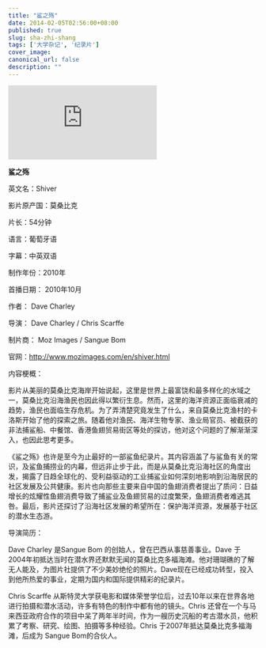 ```yaml
---
title: "鲨之殇"
date: 2014-02-05T02:56:00+08:00
published: true
slug: sha-zhi-shang
tags: ['大学杂记', '纪录片']
cover_image: 
canonical_url: false
description: ""
---
```




<iframe frameborder="0" src="https://v.qq.com/txp/iframe/player.html?vid=9nQc0aAORNN" allowFullScreen="true"></iframe>

**鲨之殇**

英文名：Shiver

影片原产国：莫桑比克

片长：54分钟

语言：葡萄牙语

字幕：中英双语

制作年份：2010年

首播日期： 2010年10月

作者： Dave Charley

导演： Dave Charley / Chris Scarffe

制片商： Moz Images / Sangue Bom

官网：http://www.mozimages.com/en/shiver.html

内容梗概：

影片从美丽的莫桑比克海岸开始说起，这里是世界上最富饶和最多样化的水域之一，莫桑比克沿海渔民也因此得以繁衍生息。然而，这里的海洋资源正面临衰减的趋势，渔民也面临生存危机。为了弄清楚究竟发生了什么，来自莫桑比克渔村的卡洛斯开始了他的探索之旅。随着他对渔民、海洋生物专家、渔业局官员、被截获的非法捕鲨船、中餐馆、香港鱼翅贸易街区等处的探访，他对这个问题的了解渐渐深入，也因此思考更多。

《鲨之殇》也许是至今为止最好的一部鲨鱼纪录片。其内容涵盖了与鲨鱼有关的常识，及鲨鱼捕捞业的内幕，但远非止步于此，而是从莫桑比克沿海社区的角度出发，揭露了日趋全球化的、受利益驱动的工业捕鲨业如何深刻地影响到沿海居民的社区发展及公共健康。影片也向那些主要来自中国的鱼翅消费者提出了质问：日益增长的炫耀性鱼翅消费导致了捕鲨业及鱼翅贸易的过度繁荣，鱼翅消费者难逃其咎。最后，影片还探讨了沿海社区发展的希望所在：保护海洋资源，发展基于社区的潜水生态游。

导演简历：

Dave Charley 是Sangue Bom 的创始人，曾在巴西从事慈善事业。Dave 于2004年初抵达当时在潜水界还默默无闻的莫桑比克多福海滩。他对珊瑚礁的了解无人能及，为图片社提供了不少美妙绝伦的照片。Dave现在已经成功转型，投入到他所热爱的事业，定期为国内和国际提供精彩的纪录片。

Chris Scarffe 从斯特灵大学获电影和媒体荣誉学位后，过去10年以来在世界各地进行拍摄和潜水活动，许多有特色的制作中都有他的镜头。Chris 还曾在一个与马来西亚政府合作的项目中呆了两年半时间，作为一艘历史沉船的考古潜水员，他积累了考察、研究、绘图、拍摄等多种经验。Chris 于2007年抵达莫桑比克多福海滩，后成为 Sangue Bom的合伙人。